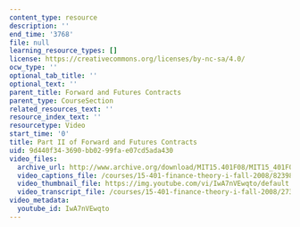 ```yaml
---
content_type: resource
description: ''
end_time: '3768'
file: null
learning_resource_types: []
license: https://creativecommons.org/licenses/by-nc-sa/4.0/
ocw_type: ''
optional_tab_title: ''
optional_text: ''
parent_title: Forward and Futures Contracts
parent_type: CourseSection
related_resources_text: ''
resource_index_text: ''
resourcetype: Video
start_time: '0'
title: Part II of Forward and Futures Contracts
uid: 9d440f34-3690-bb02-99fa-e07cd5ada430
video_files:
  archive_url: http://www.archive.org/download/MIT15.401F08/MIT15_401F08_ses10_300k.mp4
  video_captions_file: /courses/15-401-finance-theory-i-fall-2008/82398350800f5870b51f9d109c4da8f5_IwA7nVEwqto.vtt
  video_thumbnail_file: https://img.youtube.com/vi/IwA7nVEwqto/default.jpg
  video_transcript_file: /courses/15-401-finance-theory-i-fall-2008/2739ca9dd59a204746774363b95a52c9_IwA7nVEwqto.pdf
video_metadata:
  youtube_id: IwA7nVEwqto
---
```


